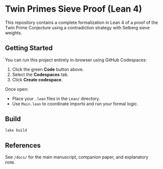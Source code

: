 
# Twin Primes Sieve Proof (Lean 4)

This repository contains a complete formalization in Lean 4 of a proof of the Twin Prime Conjecture using a contradiction strategy with Selberg sieve weights.

## Getting Started

You can run this project entirely in-browser using GitHub Codespaces:

1. Click the green **Code** button above.
2. Select the **Codespaces** tab.
3. Click **Create codespace**.

Once open:
- Place your `.lean` files in the `Lean/` directory.
- Use `Main.lean` to coordinate imports and run your formal logic.

## Build

```bash
lake build
```

## References

See `/docs/` for the main manuscript, companion paper, and explanatory note.
